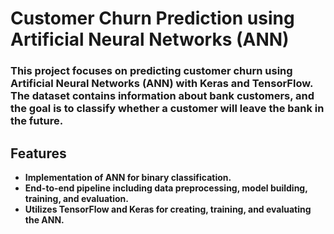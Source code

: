 # Customer Churn Prediction using Artificial Neural Networks (ANN)

### This project focuses on predicting customer churn using Artificial Neural Networks (ANN) with Keras and TensorFlow. The dataset contains information about bank customers, and the goal is to classify whether a customer will leave the bank in the future.

## Features
- **Implementation of ANN for binary classification.**
- **End-to-end pipeline including data preprocessing, model building, training, and evaluation.**
- **Utilizes TensorFlow and Keras for creating, training, and evaluating the ANN.**
